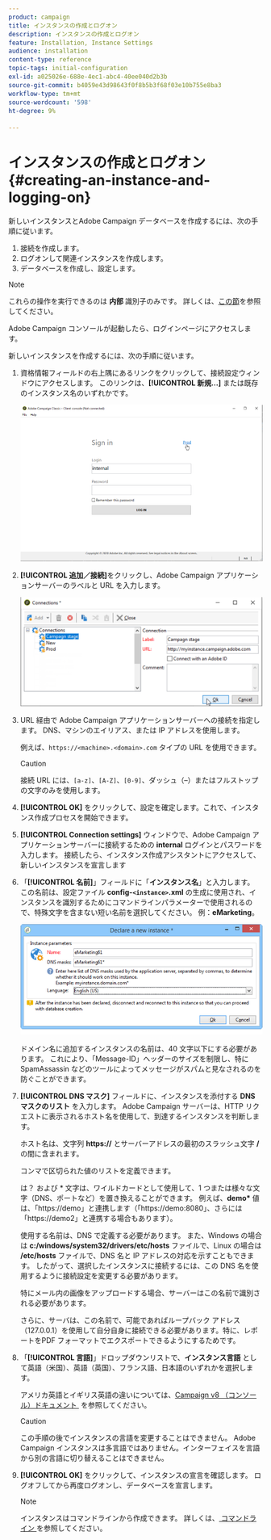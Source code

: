 ```yaml
---
product: campaign
title: インスタンスの作成とログオン
description: インスタンスの作成とログオン
feature: Installation, Instance Settings
audience: installation
content-type: reference
topic-tags: initial-configuration
exl-id: a025026e-688e-4ec1-abc4-40ee040d2b3b
source-git-commit: b4059e43d98643f0f8b5b3f68f03e10b755e8ba3
workflow-type: tm+mt
source-wordcount: '598'
ht-degree: 9%

---
```


# インスタンスの作成とログオン{#creating-an-instance-and-logging-on}



新しいインスタンスとAdobe Campaign データベースを作成するには、次の手順に従います。

1. 接続を作成します。
1. ログオンして関連インスタンスを作成します。
1. データベースを作成し、設定します。

>[!NOTE]
>
>これらの操作を実行できるのは **内部** 識別子のみです。 詳しくは、[この節](../../installation/using/configuring-campaign-server.md#internal-identifier)を参照してください。

Adobe Campaign コンソールが起動したら、ログインページにアクセスします。

新しいインスタンスを作成するには、次の手順に従います。

1. 資格情報フィールドの右上隅にあるリンクをクリックして、接続設定ウィンドウにアクセスします。 このリンクは、**[!UICONTROL 新規…]** または既存のインスタンス名のいずれかです。

   ![](assets/s_ncs_install_define_connection_01.png)

1. **[!UICONTROL 追加／接続]**&#x200B;をクリックし、Adobe Campaign アプリケーションサーバーのラベルと URL を入力します。

   ![](assets/s_ncs_install_define_connection_02.png)

1. URL 経由で Adobe Campaign アプリケーションサーバーへの接続を指定します。 DNS、マシンのエイリアス、または IP アドレスを使用します。

   例えば、`https://<machine>.<domain>.com` タイプの URL を使用できます。

   >[!CAUTION]
   >
   >接続 URL には、`[a-z]`、`[A-Z]`、`[0-9]`、ダッシュ（–）またはフルストップの文字のみを使用します。

1. **[!UICONTROL OK]** をクリックして、設定を確定します。これで、インスタンス作成プロセスを開始できます。
1. **[!UICONTROL Connection settings]** ウィンドウで、Adobe Campaign アプリケーションサーバーに接続するための **internal** ログインとパスワードを入力します。 接続したら、インスタンス作成アシスタントにアクセスして、新しいインスタンスを宣言します
1. 「**[!UICONTROL 名前]**」フィールドに「**インスタンス名**」と入力します。 この名前は、設定ファイル **config-`<instance>`.xml** の生成に使用され、インスタンスを識別するためにコマンドラインパラメーターで使用されるので、特殊文字を含まない短い名前を選択してください。 例：**eMarketing**。

   ![](assets/s_ncs_install_create_instance.png)

   ドメイン名に追加するインスタンスの名前は、40 文字以下にする必要があります。 これにより、「Message-ID」ヘッダーのサイズを制限し、特に SpamAssassin などのツールによってメッセージがスパムと見なされるのを防ぐことができます。

1. **[!UICONTROL DNS マスク]** フィールドに、インスタンスを添付する **DNS マスクのリスト** を入力します。 Adobe Campaign サーバーは、HTTP リクエストに表示されるホスト名を使用して、到達するインスタンスを判断します。

   ホスト名は、文字列 **https://** とサーバーアドレスの最初のスラッシュ文字 **/** の間に含まれます。

   コンマで区切られた値のリストを定義できます。

   は？ および &#42; 文字は、ワイルドカードとして使用して、1 つまたは様々な文字（DNS、ポートなど）を置き換えることができます。 例えば、**demo&#42;** 値は、「https://demo」と連携します（「https://demo:8080」、さらには「https://demo2」と連携する場合もあります）。

   使用する名前は、DNS で定義する必要があります。 また、Windows の場合は **c:/windows/system32/drivers/etc/hosts** ファイルで、Linux の場合は **/etc/hosts** ファイルで、DNS 名と IP アドレスの対応を示すこともできます。 したがって、選択したインスタンスに接続するには、この DNS 名を使用するように接続設定を変更する必要があります。

   特にメール内の画像をアップロードする場合、サーバーはこの名前で識別される必要があります。

   さらに、サーバは、この名前で、可能であればループバック アドレス（127.0.0.1）を使用して自分自身に接続できる必要があります。特に、レポートをPDF フォーマットでエクスポートできるようにするためです。

1. 「**[!UICONTROL 言語]**」ドロップダウンリストで、**インスタンス言語** として英語（米国）、英語（英国）、フランス語、日本語のいずれかを選択します。

   アメリカ英語とイギリス英語の違いについては、[Campaign v8 （コンソール）ドキュメント &#x200B;](.https://experienceleague.adobe.com/en/docs/campaign/campaign-v8/new/campaign-ui#formats) を参照してください。

   >[!CAUTION]
   >
   >この手順の後でインスタンスの言語を変更することはできません。 Adobe Campaign インスタンスは多言語ではありません。インターフェイスを言語から別の言語に切り替えることはできません。

1. **[!UICONTROL OK]** をクリックして、インスタンスの宣言を確認します。 ログオフしてから再度ログオンし、データベースを宣言します。

   >[!NOTE]
   >
   >インスタンスはコマンドラインから作成できます。 詳しくは、[&#x200B; コマンドライン &#x200B;](../../installation/using/command-lines.md) を参照してください。
